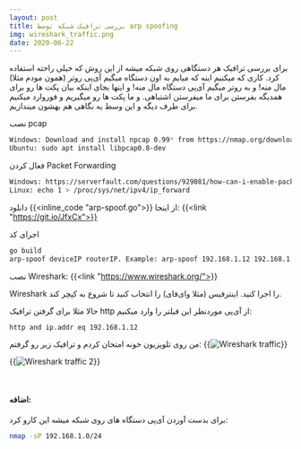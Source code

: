 ```yaml
---
layout: post
title: بررسی ترافیک شبکه توسط arp spoofing
img: wireshark_traffic.png
date: 2020-06-22
---
```


برای بررسی ترافیک هر دستگاهی روی شبکه میشه از این روش که خیلی راحته استفاده کرد.
کاری که میکنیم اینه که میایم به اون دستگاه میگیم آی‌پی روتر (همون مودم مثلا) مال منه! و به روتر میگیم آی‌پی دستگاه مال منه! و اینها بجای اینکه بیان پکت ها رو برای همدیگه بفرستن برای ما میفرستن اشتباهی.
و ما پکت ها رو میگیریم و فوروارد میکنیم برای طرف دیگه و این وسط یه نگاهی هم بهشون میندازیم.

نصب pcap
```Bash
Windows: Download and install npcap 0.99* from https://nmap.org/download.html
Ubuntu: sudo apt install libpcap0.8-dev
````

فعال کردن Packet Forwarding
```Bash
Windows: https://serverfault.com/questions/929081/how-can-i-enable-packet-forwarding-on-windows
Linux: echo 1 > /proc/sys/net/ipv4/ip_forward
```

دانلود {{<inline_code "arp-spoof.go">}} از اینجا:
{{<link "https://git.io/JfxCx">}}

اجرای کد
```Bash
go build
arp-spoof deviceIP routerIP. Example: arp-spoof 192.168.1.12 192.168.1.1
```

نصب Wireshark:
{{<link "https://www.wireshark.org/">}}

Wireshark را اجرا کنید. اینترفیس (مثلا وای‌فای) را انتخاب کنید تا شروع به کپچر کند.

حالا مثلا برای گرفتن ترافیک http از آی‌پی موردنظر این فیلتر را وارد میکنیم:
```Bash
http and ip.addr eq 192.168.1.12
```

من روی تلویزیون خونه امتحان کردم و ترافیک زیر رو گرفتم:
{{<image src="wireshark_traffic.png" alt="Wireshark traffic">}}

{{<image src="wireshark_traffic_2.png" alt="Wireshark traffic 2">}}

&nbsp;&nbsp;
#### اضافه:

برای بدست آوردن آی‌پی دستگاه های روی شبکه میشه این کارو کرد:

```Bash
nmap -sP 192.168.1.0/24
```